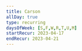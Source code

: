 ```yaml
---
title: Carson
allDay: true
type: recurring
daysOfWeek: [S,F,W,R,T,U,M]
startRecur: 2023-04-17
endRecur: 2023-04-21
---
```

